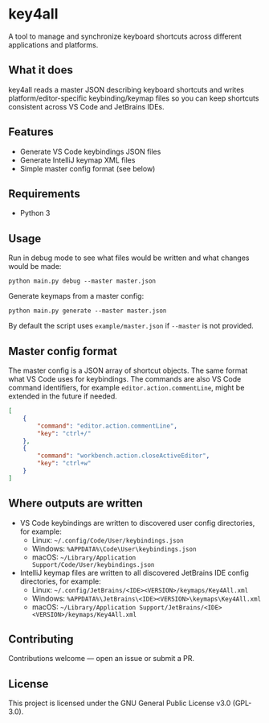 # key4all

A tool to manage and synchronize keyboard shortcuts across different applications and platforms.

## What it does

key4all reads a master JSON describing keyboard shortcuts and writes platform/editor-specific
keybinding/keymap files so you can keep shortcuts consistent across VS Code and JetBrains IDEs.

## Features

- Generate VS Code keybindings JSON files
- Generate IntelliJ keymap XML files
- Simple master config format (see below)

## Requirements

- Python 3

## Usage

Run in debug mode to see what files would be written and what changes would be made:

```fish
python main.py debug --master master.json
```

Generate keymaps from a master config:

```fish
python main.py generate --master master.json
```

By default the script uses `example/master.json` if `--master` is not provided.

## Master config format

The master config is a JSON array of shortcut objects. The same format what VS Code uses for keybindings.
The commands are also VS Code command identifiers, for example `editor.action.commentLine`, might be extended in the future if needed.

```json
[
	{
		"command": "editor.action.commentLine",
		"key": "ctrl+/"
	},
	{
		"command": "workbench.action.closeActiveEditor",
		"key": "ctrl+w"
	}
]
```

## Where outputs are written

- VS Code keybindings are written to discovered user config directories, for example:
  - Linux: `~/.config/Code/User/keybindings.json`
  - Windows: `%APPDATA%\Code\User\keybindings.json`
  - macOS: `~/Library/Application Support/Code/User/keybindings.json`
- IntelliJ keymap files are written to all discovered JetBrains IDE config directories, for example:
  - Linux: `~/.config/JetBrains/<IDE><VERSION>/keymaps/Key4All.xml`
  - Windows: `%APPDATA%\JetBrains\<IDE><VERSION>\keymaps\Key4All.xml`
  - macOS: `~/Library/Application Support/JetBrains/<IDE><VERSION>/keymaps/Key4All.xml`

## Contributing

Contributions welcome — open an issue or submit a PR.

## License

This project is licensed under the GNU General Public License v3.0 (GPL-3.0).
